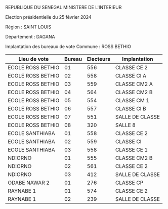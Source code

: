 REPUBLIQUE DU SENEGAL MINISTERE DE L'INTERIEUR

Election présidentielle du 25 février 2024

Région : SAINT LOUIS

Département : DAGANA

Implantation des bureaux de vote Commune : ROSS BETHIO

| Lieu de vote | Bureau | Electeurs | Implantation |
| - | - | - | - |
| ECOLE ROSS BETHIO | 01 | 556 | CLASSE CE 2 |
| ECOLE ROSS BETHIO | 02 | 558 | CLASSE CI A |
| ECOLE ROSS BETHIO | 03 | 559 | CLASSE CM2 A |
| ECOLE ROSS BETHIO | 04 | 564 | CLASSE CM2 B |
| ECOLE ROSS BETHIO | 05 | 554 | CLASSE CM 1 |
| ECOLE ROSS BETHIO | 06 | 557 | CLASSE CI B |
| ECOLE ROSS BETHIO | 07 | 551 | SALLE DE CLASSE |
| ECOLE ROSS BETHIO | 08 | 320 | SALLE 8 |
| ECOLE SANTHIABA | 01 | 558 | CLASSE CE 2 |
| ECOLE SANTHIABA | 02 | 559 | CLASSE CI |
| ECOLE SANTHIABA | 03 | 558 | CLASSE CE 1 |
| NDIORNO | 01 | 555 | CLASSE CM2 B |
| NDIORNO | 02 | 561 | CLASSE CE 2 |
| NDIORNO | 03 | 412 | SALLE DE CLASSE |
| ODABE NAWAR 2 | 01 | 276 | CLASSE CP |
| RAYNABE 1 | 01 | 574 | CLASSE CE 2 |
| RAYNABE 1 | 02 | 239 | SALLE DE CLASSE |

<!-- PageNumber="14/15" -->
